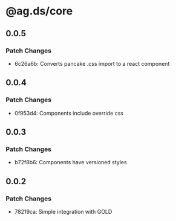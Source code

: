 # @ag.ds/core

## 0.0.5

### Patch Changes

- 6c26a6b: Converts pancake .css import to a react component

## 0.0.4

### Patch Changes

- 0f953d4: Components include override css

## 0.0.3

### Patch Changes

- b72f8b6: Components have versioned styles

## 0.0.2

### Patch Changes

- 78219ca: Simple integration with GOLD
